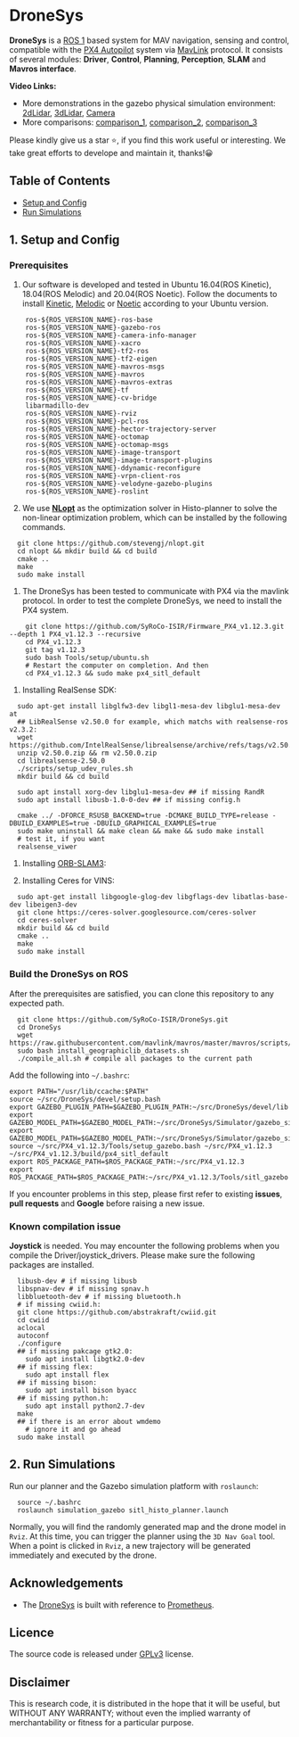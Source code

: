 # DroneSys
__DroneSys__ is a [ROS 1](http://wiki.ros.org/Documentation) based system for MAV navigation, sensing and control, compatible with the [PX4 Autopilot](https://docs.px4.io/main/en/) system via [MavLink](https://mavlink.io/en/) protocol. It consists of several modules: __Driver__, __Control__, __Planning__, __Perception__, __SLAM__ and __Mavros interface__. 

**Video Links:** 
 - More demonstrations in the gazebo physical simulation environment: [2dLidar](https://raw.githubusercontent.com/w407022008/histo-planner/main/documentation/videos/Gazebo_2dLidar.mp4), [3dLidar](https://raw.githubusercontent.com/w407022008/histo-planner/main/documentation/videos/Gazebo_3dLidar.mp4), [Camera](https://raw.githubusercontent.com/w407022008/histo-planner/main/documentation/videos/Gazebo_Camera.mp4)
 - More comparisons: [comparison_1](https://raw.githubusercontent.com/w407022008/histo-planner/main/documentation/videos/comparison1.mp4), [comparison_2](https://raw.githubusercontent.com/w407022008/histo-planner/main/documentation/videos/comparison2.mp4), [comparison_3](https://raw.githubusercontent.com/w407022008/histo-planner/main/documentation/videos/comparison3.mp4)

Please kindly give us a star :star:, if you find this work useful or interesting. We take great efforts to develope and maintain it, thanks!:grinning:

## Table of Contents

* [Setup and Config](#3-Setup-and-Config)
* [Run Simulations](#4-Run-Simulations)

## 1. Setup and Config
### Prerequisites

1. Our software is developed and tested in Ubuntu 16.04(ROS Kinetic), 18.04(ROS Melodic) and 20.04(ROS Noetic). Follow the documents to install [Kinetic](http://wiki.ros.org/kinetic/Installation/Ubuntu), [Melodic](http://wiki.ros.org/melodic/Installation/Ubuntu) or [Noetic](http://wiki.ros.org/noetic/Installation/Ubuntu) according to your Ubuntu version. 
```
	ros-${ROS_VERSION_NAME}-ros-base
	ros-${ROS_VERSION_NAME}-gazebo-ros
	ros-${ROS_VERSION_NAME}-camera-info-manager
	ros-${ROS_VERSION_NAME}-xacro
	ros-${ROS_VERSION_NAME}-tf2-ros
	ros-${ROS_VERSION_NAME}-tf2-eigen
	ros-${ROS_VERSION_NAME}-mavros-msgs
	ros-${ROS_VERSION_NAME}-mavros
	ros-${ROS_VERSION_NAME}-mavros-extras
	ros-${ROS_VERSION_NAME}-tf
	ros-${ROS_VERSION_NAME}-cv-bridge
	libarmadillo-dev
	ros-${ROS_VERSION_NAME}-rviz
	ros-${ROS_VERSION_NAME}-pcl-ros
	ros-${ROS_VERSION_NAME}-hector-trajectory-server
	ros-${ROS_VERSION_NAME}-octomap
	ros-${ROS_VERSION_NAME}-octomap-msgs
	ros-${ROS_VERSION_NAME}-image-transport
	ros-${ROS_VERSION_NAME}-image-transport-plugins
	ros-${ROS_VERSION_NAME}-ddynamic-reconfigure
	ros-${ROS_VERSION_NAME}-vrpn-client-ros
	ros-${ROS_VERSION_NAME}-velodyne-gazebo-plugins
	ros-${ROS_VERSION_NAME}-roslint
```

2. We use [**NLopt**](https://nlopt.readthedocs.io/en/latest/NLopt_Installation) as the optimization solver in Histo-planner to solve the non-linear optimization problem, which can be installed by the following commands.
```
  git clone https://github.com/stevengj/nlopt.git
  cd nlopt && mkdir build && cd build  
  cmake ..  
  make  
  sudo make install 
```

1. The DroneSys has been tested to communicate with PX4 via the mavlink protocol. In order to test the complete DroneSys, we need to install the PX4 system. 
```
    git clone https://github.com/SyRoCo-ISIR/Firmware_PX4_v1.12.3.git --depth 1 PX4_v1.12.3 --recursive
    cd PX4_v1.12.3
    git tag v1.12.3
    sudo bash Tools/setup/ubuntu.sh
    # Restart the computer on completion. And then
    cd PX4_v1.12.3 && sudo make px4_sitl_default
```

1. Installing RealSense SDK:
```
  sudo apt-get install libglfw3-dev libgl1-mesa-dev libglu1-mesa-dev at
  ## LibRealSense v2.50.0 for example, which matchs with realsense-ros v2.3.2:
  wget https://github.com/IntelRealSense/librealsense/archive/refs/tags/v2.50.0.zip
  unzip v2.50.0.zip && rm v2.50.0.zip
  cd librealsense-2.50.0
  ./scripts/setup_udev_rules.sh
  mkdir build && cd build
  
  sudo apt install xorg-dev libglu1-mesa-dev ## if missing RandR
  sudo apt install libusb-1.0-0-dev ## if missing config.h

  cmake ../ -DFORCE_RSUSB_BACKEND=true -DCMAKE_BUILD_TYPE=release -DBUILD_EXAMPLES=true -DBUILD_GRAPHICAL_EXAMPLES=true
  sudo make uninstall && make clean && make && sudo make install
  # test it, if you want
  realsense_viwer
```

1. Installing [ORB-SLAM3](https://github.com/SyRoCo-ISIR/ORB_SLAM3):

2. Installing Ceres for VINS:
```
  sudo apt-get install libgoogle-glog-dev libgflags-dev libatlas-base-dev libeigen3-dev 
  git clone https://ceres-solver.googlesource.com/ceres-solver
  cd ceres-solver
  mkdir build && cd build
  cmake ..
  make
  sudo make install
```


### Build the DroneSys on ROS

After the prerequisites are satisfied, you can clone this repository to any expected path. 

```
  git clone https://github.com/SyRoCo-ISIR/DroneSys.git
  cd DroneSys
  wget https://raw.githubusercontent.com/mavlink/mavros/master/mavros/scripts/install_geographiclib_datasets.sh
  sudo bash install_geographiclib_datasets.sh
  ./compile_all.sh # compile all packages to the current path
```
Add the following into ```~/.bashrc```:
```
export PATH="/usr/lib/ccache:$PATH"
source ~/src/DroneSys/devel/setup.bash
export GAZEBO_PLUGIN_PATH=$GAZEBO_PLUGIN_PATH:~/src/DroneSys/devel/lib
export GAZEBO_MODEL_PATH=$GAZEBO_MODEL_PATH:~/src/DroneSys/Simulator/gazebo_simulator/models
export GAZEBO_MODEL_PATH=$GAZEBO_MODEL_PATH:~/src/DroneSys/Simulator/gazebo_simulator/drone_models
source ~/src/PX4_v1.12.3/Tools/setup_gazebo.bash ~/src/PX4_v1.12.3 ~/src/PX4_v1.12.3/build/px4_sitl_default
export ROS_PACKAGE_PATH=$ROS_PACKAGE_PATH:~/src/PX4_v1.12.3
export ROS_PACKAGE_PATH=$ROS_PACKAGE_PATH:~/src/PX4_v1.12.3/Tools/sitl_gazebo
```

If you encounter problems in this step, please first refer to existing __issues__, __pull requests__ and __Google__ before raising a new issue.



### Known compilation issue
**Joystick** is needed. You may encounter the following problems when you compile the Driver/joystick_drivers. Please make sure the following packages are installed.
```
  libusb-dev # if missing libusb
  libspnav-dev # if missing spnav.h
  libbluetooth-dev # if missing bluetooth.h
  # if missing cwiid.h:
  git clone https://github.com/abstrakraft/cwiid.git
  cd cwiid
  aclocal
  autoconf
  ./configure
  ## if missing pakcage gtk2.0:
    sudo apt install libgtk2.0-dev
  ## if missing flex:
    sudo apt install flex
  ## if missing bison:
    sudo apt install bison byacc
  ## if missing python.h:
    sudo apt install python2.7-dev
  make
  ## if there is an error about wmdemo
    # ignore it and go ahead
  sudo make install
```
## 2. Run Simulations

Run our planner and the Gazebo simulation platform with ```roslaunch```:

```
  source ~/.bashrc
  roslaunch simulation_gazebo sitl_histo_planner.launch
```


Normally, you will find the randomly generated map and the drone model in ```Rviz```. At this time, you can trigger the planner using the ```3D Nav Goal``` tool. When a point is clicked in ```Rviz```, a new trajectory will be generated immediately and executed by the drone. 


## Acknowledgements
  - The [DroneSys](https://github.com/SyRoCo-ISIR/DroneSys) is built with reference to [Prometheus](https://github.com/amov-lab/Prometheus).

## Licence
The source code is released under [GPLv3](http://www.gnu.org/licenses/) license.


## Disclaimer
This is research code, it is distributed in the hope that it will be useful, but WITHOUT ANY WARRANTY; without even the implied warranty of merchantability or fitness for a particular purpose.
